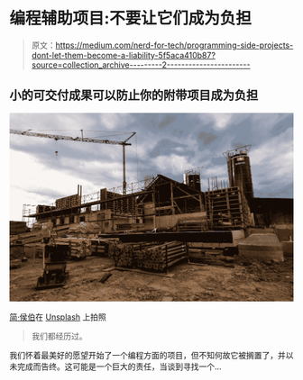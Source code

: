 # 编程辅助项目:不要让它们成为负担

> 原文：<https://medium.com/nerd-for-tech/programming-side-projects-dont-let-them-become-a-liability-5f5aca410b87?source=collection_archive---------2----------------------->

## 小的可交付成果可以防止你的附带项目成为负担

![](img/a5a42b609a48d0b7af47bba706cf053f.png)

[简·侯伯](https://unsplash.com/@jan_huber?utm_source=medium&utm_medium=referral)在 [Unsplash](https://unsplash.com?utm_source=medium&utm_medium=referral) 上拍照

> 我们都经历过。

我们怀着最美好的愿望开始了一个编程方面的项目，但不知何故它被搁置了，并以未完成而告终。这可能是一个巨大的责任，当谈到寻找一个…